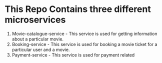 # This Repo Contains three different microservices
1) Movie-catalogue-service -  This service is used for getting information about a particular movie.
2) Booking-service - This service is used for booking a movie ticket for a particular user and a movie.
3) Payment-service - This service is used for payment related
 